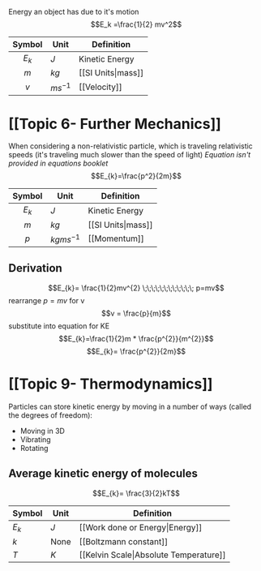 Energy an object has due to it's motion
$$E_k =\frac{1}{2} mv^2$$

| Symbol | Unit | Definition |
|:------:| ---- | ---------- |
|  $E_k$  |    $J$  |  Kinetic Energy          |
|  $m$   |  $kg$    | [[SI Units\|mass]]           |
| $v$       | $ms^{-1}$     |  [[Velocity]]          |

# [[Topic 6- Further Mechanics]]
When considering a non-relativistic particle, which is traveling relativistic speeds (it's traveling much slower than the speed of light)
*Equation isn't provided in equations booklet*
$$E_{k}=\frac{p^2}{2m}$$

| Symbol | Unit | Definition |
| :--: | ---- | ---- |
| $E_k$ | $J$ | Kinetic Energy |
| $m$ | $kg$ | [[SI Units\|mass]] |
| $p$ | $kgms^{-1}$ | [[Momentum]] |

## Derivation
$$E_{k}= \frac{1}{2}mv^{2} \;\;\;\;\;\;\;\;\;\;\;\; p=mv$$
rearrange $p=mv$ for v
$$v = \frac{p}{m}$$
substitute into equation for KE
$$E_{k}=\frac{1}{2}m * \frac{p^{2}}{m^{2}}$$
$$E_{k}= \frac{p^{2}}{2m}$$
# [[Topic 9- Thermodynamics]]
Particles can store kinetic energy by moving in a number of ways (called the degrees of freedom):
- Moving in 3D
- Vibrating
- Rotating
## Average kinetic energy of molecules
$$E_{k}= \frac{3}{2}kT$$

| Symbol | Unit | Definition                      |
| ------ | ---- | ------------------------------- |
| $E_k$  | $J$  | [[Work done or Energy\|Energy]] |
| $k$    | None | [[Boltzmann constant]]          |
| $T$    | $K$  | [[Kelvin Scale\|Absolute Temperature]]                                 |
